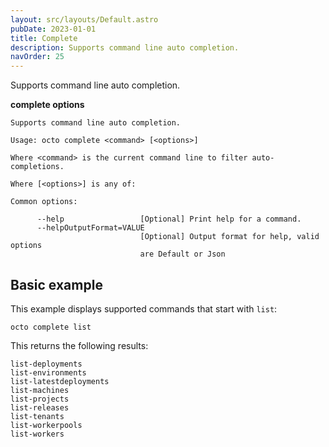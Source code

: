 ```yaml
---
layout: src/layouts/Default.astro
pubDate: 2023-01-01
title: Complete
description: Supports command line auto completion.
navOrder: 25
---
```


Supports command line auto completion.

**complete options**

```text
Supports command line auto completion.

Usage: octo complete <command> [<options>]

Where <command> is the current command line to filter auto-completions.

Where [<options>] is any of:

Common options:

      --help                 [Optional] Print help for a command.
      --helpOutputFormat=VALUE
                             [Optional] Output format for help, valid options
                             are Default or Json
```

## Basic example

This example displays supported commands that start with `list`:

```text
octo complete list
```

This returns the following results:

```text
list-deployments
list-environments
list-latestdeployments
list-machines
list-projects
list-releases
list-tenants
list-workerpools
list-workers
```
